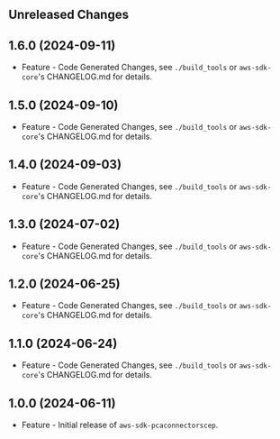 Unreleased Changes
------------------

1.6.0 (2024-09-11)
------------------

* Feature - Code Generated Changes, see `./build_tools` or `aws-sdk-core`'s CHANGELOG.md for details.

1.5.0 (2024-09-10)
------------------

* Feature - Code Generated Changes, see `./build_tools` or `aws-sdk-core`'s CHANGELOG.md for details.

1.4.0 (2024-09-03)
------------------

* Feature - Code Generated Changes, see `./build_tools` or `aws-sdk-core`'s CHANGELOG.md for details.

1.3.0 (2024-07-02)
------------------

* Feature - Code Generated Changes, see `./build_tools` or `aws-sdk-core`'s CHANGELOG.md for details.

1.2.0 (2024-06-25)
------------------

* Feature - Code Generated Changes, see `./build_tools` or `aws-sdk-core`'s CHANGELOG.md for details.

1.1.0 (2024-06-24)
------------------

* Feature - Code Generated Changes, see `./build_tools` or `aws-sdk-core`'s CHANGELOG.md for details.

1.0.0 (2024-06-11)
------------------

* Feature - Initial release of `aws-sdk-pcaconnectorscep`.

